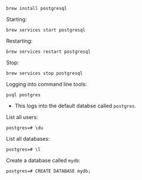 ```
brew install postgresql
```

Starting:
```
brew services start postgresql
```

Restarting:
```
brew services restart postgresql
```

Stop:
```
brew services stop postgresql
```

Logging into command line tools:
```
psql postgres
```
- This logs into the default databse called `postgres`.


List all users:
```
postgres=# \du
```

List all databases:
```
postgres=# \l
```

Create a database called `mydb`: 
```
postgres=# CREATE DATABASE mydb;
```
